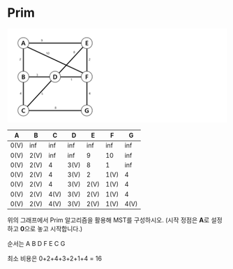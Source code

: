 # Prim

![](./프림.PNG)

| A    | B    | C    | D    | E    | F    | G    |
| ---- | ---- | ---- | ---- | ---- | ---- | ---- |
| 0(V) | inf  | inf  | inf  | inf  | inf  | inf  |
| 0(V) | 2(V) | inf  | inf  | 9    | 10   | inf  |
| 0(V) | 2(V) | 4    | 3(V) | 8    | 1    | inf  |
| 0(V) | 2(V) | 4    | 3(V) | 2    | 1(V) | 4    |
| 0(V) | 2(V) | 4    | 3(V) | 2(V) | 1(V) | 4    |
| 0(V) | 2(V) | 4(V) | 3(V) | 2(V) | 1(V) | 4    |
| 0(V) | 2(V) | 4(V) | 3(V) | 2(V) | 1(V) | 4(V) |



위의 그래프에서 Prim 알고리즘을 활용해 MST를 구성하시오. (시작 정점은 **A**로 설정하고 **0**으로 놓고 시작합니다.)

순서는 A B D F E C G

최소 비용은 0+2+4+3+2+1+4 = 16

